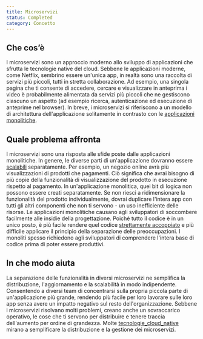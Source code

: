 ```yaml
---
title: Microservizi
status: Completed
category: Concetto
---
```


## Che cos’è
I microservizi sono un approccio moderno allo sviluppo di applicazioni che sfrutta le tecnologie native del cloud. Sebbene le applicazioni moderne, come Netflix, sembrino essere un'unica app, in realtà sono una raccolta di servizi più piccoli, tutti in stretta collaborazione. Ad esempio, una singola pagina che ti consente di accedere, cercare e visualizzare in anteprima i video è probabilmente alimentata da servizi più piccoli che ne gestiscono ciascuno un aspetto (ad esempio ricerca, autenticazione ed esecuzione di anteprime nel browser). In breve, i microservizi si riferiscono a un modello di architettura dell'applicazione solitamente in contrasto con le [applicazioni monolitiche](/applicazioni_monolitiche/).

## Quale problema affronta
I microservizi sono una risposta alle sfide poste dalle applicazioni monolitiche. In genere, le diverse parti di un'applicazione dovranno essere [scalabili](/scalabilità/) separatamente. Per esempio, un negozio online avrà più visualizzazioni di prodotti che pagamenti. Ciò significa che avrai bisogno di più copie della funzionalità di visualizzazione del prodotto in esecuzione rispetto al pagamento. In un'applicazione monolitica, quei bit di logica non possono essere creati separatamente. Se non riesci a ridimensionare la funzionalità del prodotto individualmente, dovrai duplicare l'intera app con tutti gli altri componenti che non ti servono - un uso inefficiente delle risorse. Le applicazioni monolitiche causano agli sviluppatori di soccombere facilmente alle insidie ​​della progettazione. Poiché tutto il codice è in un unico posto, è più facile rendere quel codice [strettamente accoppiato](/architetture_strettamente_accoppiate/) e più difficile applicare il principio della separazione delle preoccupazioni. I monoliti spesso richiedono agli sviluppatori di comprendere l'intera base di codice prima di poter essere produttivi.

## In che modo aiuta
La separazione delle funzionalità in diversi microservizi ne semplifica la distribuzione, l'aggiornamento e la scalabilità in modo indipendente. Consentendo a diversi team di concentrarsi sulla propria piccola parte di un'applicazione più grande, rendendo più facile per loro lavorare sulle loro app senza avere un impatto negativo sul resto dell'organizzazione. Sebbene i microservizi risolvano molti problemi, creano anche un sovraccarico operativo, le cose che ti servono per distribuire e tenere traccia dell'aumento per ordine di grandezza. Molte [tecnologie_cloud_native](/cloud_native_technology/) mirano a semplificare la distribuzione e la gestione dei microservizi.
